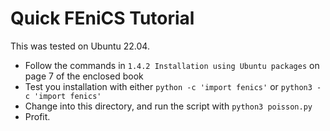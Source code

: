 # Quick FEniCS Tutorial

This was tested on Ubuntu 22.04.

* Follow the commands in `1.4.2 Installation using Ubuntu packages` on page 7 of the enclosed book
* Test you installation with either `python -c 'import fenics'` or `python3 -c 'import fenics'`
* Change into this directory, and run the script with `python3 poisson.py`
* Profit.